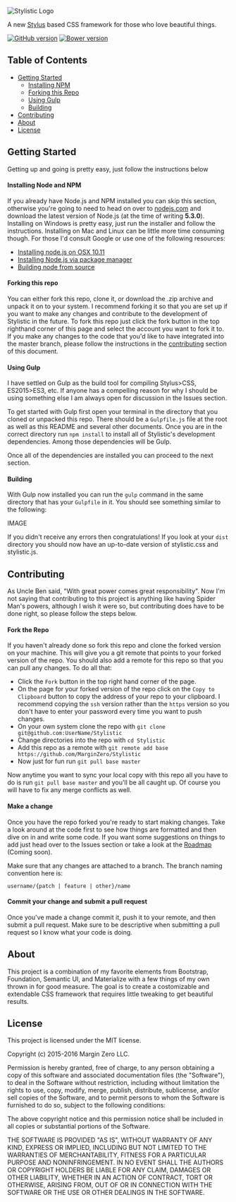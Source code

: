 ![Stylistic Logo](http://gostylistic.com/images/stylistic-logo-teal.png)

A new [Stylus](http://stylus-lang.com) based CSS framework for those who love beautiful things.

[![GitHub version](https://badge.fury.io/gh/MarginZero%2FStylistic.svg)](https://badge.fury.io/gh/MarginZero%2FStylistic) [![Bower version](https://badge.fury.io/bo/stylistic.svg)](https://badge.fury.io/bo/stylistic)

## Table of Contents
+ [Getting Started](#getting-started)
  - [Installing NPM](#installing-npm)
  - [Forking this Repo](#forking-this-repo)
  - [Using Gulp](#using-gulp)
  - [Building](#building)
+ [Contributing](#contributing)
+ [About](#about)
+ [License](#license)

## Getting Started

Getting up and going is pretty easy, just follow the instructions below

#### Installing Node and NPM

If you already have Node.js and NPM installed you can skip this section, otherwise you're going to need to head on over to [nodejs.com](http://nodejs.com) and download the latest version of Node.js (at the time of writing **5.3.0**). Installing on Windows is pretty easy, just run the installer and follow the instructions. Installing on Mac and Linux can be little more time consuming though. For those I'd consult Google or use one of the following resources:
+ [Installing node.js on OSX 10.11](http://coolestguidesontheplanet.com/installing-node-js-on-osx-10-10-yosemite/)
+ [Installing Node.js via package manager](https://nodejs.org/en/download/package-manager/)
+ [Building node from source](https://github.com/nodejs/node-v0.x-archive/wiki/Installation)

#### Forking this repo

You can either fork this repo, clone it, or download the .zip archive and unpack it on to your system. I recommend forking it so that you are set up if you want to make any changes and contribute to the development of Stylistic in the future. To fork this repo just click the fork button in the top righthand corner of this page and select the account you want to fork it to. If you make any changes to the code that you'd like to have integrated into the master branch, please follow the instructions in the [contributing](#) section of this document.

#### Using Gulp

I have settled on Gulp as the build tool for compiling Stylus>CSS, ES2015>ES3, etc. If anyone has a compelling reason for why I should be using something else I am always open for discussion in the Issues section.

To get started with Gulp first open your terminal in the directory that you cloned or unpacked this repo. There should be a `Gulpfile.js` file at the root as well as this README and several other documents.
Once you are in the correct directory run `npm install` to install all of Stylistic's development dependencies. Among those dependencies will be Gulp.

Once all of the dependencies are installed you can proceed to the next section.

#### Building

With Gulp now installed you can run the `gulp` command in the same directory that has your `Gulpfile` in it. You should see something similar to the following:

IMAGE

If you didn't receive any errors then congratulations! If you look at your `dist` directory you should now have an up-to-date version of stylistic.css and stylistic.js.

## Contributing

As Uncle Ben said, "With great power comes great responsibility". Now I'm not saying that contributing to this project is anything like having Spider Man's powers, although I wish it were so, but contributing does have to be done right, so please follow the steps below.

#### Fork the Repo

If you haven't already done so fork this repo and clone the forked version on your machine. This will give you a git remote that points to your forked version of the repo. You should also add a remote for this repo so that you can pull any changes. To do all that:

+ Click the `Fork` button in the top right hand corner of the page.
+ On the page for your forked version of the repo click on the `Copy to Clipboard` button to copy the address of your repo to your clipboard. I recommend copying the `ssh` version rather than the `https` version so you don't have to enter your password every time you want to push changes.
+ On your own system clone the repo with `git clone git@github.com:UserName/Stylistic`
+ Change directories into the repo with `cd Stylistic`
+ Add this repo as a remote with `git remote add base https://github.com/MarginZero/Stylistic`
+ Now just for fun run `git pull base master`

Now anytime you want to sync your local copy with this repo all you have to do is run `git pull base master` and you'll be all caught up. Of course you will have to fix any merge conflicts as well.

#### Make a change

Once you have the repo forked you're ready to start making changes. Take a look around at the code first to see how things are formatted and then dive on in and write some code.
If you want some suggestions on things to add just head over to the Issues section or take a look at the [Roadmap](#) (Coming soon).

Make sure that any changes are attached to a branch. The branch naming convention here is:

`username/{patch | feature | other}/name`

#### Commit your change and submit a pull request

Once you've made a change commit it, push it to your remote, and then submit a pull request. Make sure to be descriptive when submitting a pull request so I know what your code is doing.

## About

This project is a combination of my favorite elements from Bootstrap, Foundation, Semantic UI, and Materialize with a few things of my own thrown in for good measure. The goal is to create a costomizable and extendable CSS framework that requires little tweaking to get beautiful results.

## License

This project is licensed under the MIT license.

Copyright (c) 2015-2016 Margin Zero LLC.

Permission is hereby granted, free of charge, to any person obtaining a copy
of this software and associated documentation files (the "Software"), to deal
in the Software without restriction, including without limitation the rights
to use, copy, modify, merge, publish, distribute, sublicense, and/or sell
copies of the Software, and to permit persons to whom the Software is
furnished to do so, subject to the following conditions:

The above copyright notice and this permission notice shall be included in
all copies or substantial portions of the Software.

THE SOFTWARE IS PROVIDED "AS IS", WITHOUT WARRANTY OF ANY KIND, EXPRESS OR
IMPLIED, INCLUDING BUT NOT LIMITED TO THE WARRANTIES OF MERCHANTABILITY,
FITNESS FOR A PARTICULAR PURPOSE AND NONINFRINGEMENT. IN NO EVENT SHALL THE
AUTHORS OR COPYRIGHT HOLDERS BE LIABLE FOR ANY CLAIM, DAMAGES OR OTHER
LIABILITY, WHETHER IN AN ACTION OF CONTRACT, TORT OR OTHERWISE, ARISING FROM,
OUT OF OR IN CONNECTION WITH THE SOFTWARE OR THE USE OR OTHER DEALINGS IN
THE SOFTWARE.
